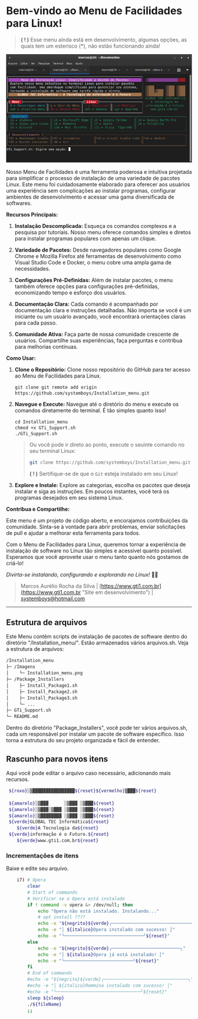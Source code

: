 # **Bem-vindo ao Menu de Facilidades para Linux!**

> **( ! )** Esse menu ainda está em desenvolvimento, algumas opções, as quais tem um esterisco (*), não estão funcionando ainda!

[![Menu de instalações de pacotes Linux](https://github.com/systemboys/Installation_menu/blob/main/images/Installation_menu.png?raw=true "Menu de instalações de pacotes Linux")](https://github.com/systemboys/Installation_menu/blob/main/images/Installation_menu.png?raw=true "Menu de instalações de pacotes Linux")

Nosso Menu de Facilidades é uma ferramenta poderosa e intuitiva projetada para simplificar o processo de instalação de uma variedade de pacotes Linux. Este menu foi cuidadosamente elaborado para oferecer aos usuários uma experiência sem complicações ao instalar programas, configurar ambientes de desenvolvimento e acessar uma gama diversificada de softwares.

**Recursos Principais:**

1. **Instalação Descomplicada:** Esqueça os comandos complexos e a pesquisa por tutoriais. Nosso menu oferece comandos simples e diretos para instalar programas populares com apenas um clique.

2. **Variedade de Pacotes:** Desde navegadores populares como Google Chrome e Mozilla Firefox até ferramentas de desenvolvimento como Visual Studio Code e Docker, o menu cobre uma ampla gama de necessidades.

3. **Configurações Pré-Definidas:** Além de instalar pacotes, o menu também oferece opções para configurações pré-definidas, economizando tempo e esforço dos usuários.

4. **Documentação Clara:** Cada comando é acompanhado por documentação clara e instruções detalhadas. Não importa se você é um iniciante ou um usuário avançado, você encontrará orientações claras para cada passo.

5. **Comunidade Ativa:** Faça parte de nossa comunidade crescente de usuários. Compartilhe suas experiências, faça perguntas e contribua para melhorias contínuas.

**Como Usar:**

1. **Clone o Repositório:** Clone nosso repositório do GitHub para ter acesso ao Menu de Facilidades para Linux.

   ```
   git clone git remote add origin https://github.com/systemboys/Installation_menu.git
   ```

2. **Navegue e Execute:** Navegue até o diretório do menu e execute os comandos diretamente do terminal. É tão simples quanto isso!

   ```
   cd Installation_menu
   chmod +x GTi_Support.sh
   ./GTi_Support.sh
   ```

   > Ou você pode ir direto ao ponto, execute o seuinte comando no seu terminal Linux:
   > ```bash
   > git clone https://github.com/systemboys/Installation_menu.git && cd Installation_menu && chmod +x GTi_Support.sh && ./GTi_Support.sh
   > ```
   > **( ! )** Sertifique-se de que o `Git` esteja instalado em seu Linux!

3. **Explore e Instale:** Explore as categorias, escolha os pacotes que deseja instalar e siga as instruções. Em poucos instantes, você terá os programas desejados em seu sistema Linux.

**Contribua e Compartilhe:**

Este menu é um projeto de código aberto, e encorajamos contribuições da comunidade. Sinta-se à vontade para abrir problemas, enviar solicitações de pull e ajudar a melhorar esta ferramenta para todos.

Com o Menu de Facilidades para Linux, queremos tornar a experiência de instalação de software no Linux tão simples e acessível quanto possível. Esperamos que você aproveite usar o menu tanto quanto nós gostamos de criá-lo!

*Divirta-se instalando, configurando e explorando no Linux!* 🚀🐧

> Marcos Aurélio Rocha da Silva | [https://www.gti1.com.br](https://www.gti1.com.br "Site em desenvolvimento") | systemboys@hotmail.com

---

## Estrutura de arquivos

Este Menu contêm scripts de instalação de pacotes de software dentro do diretório "/Installation_menu/". Estão armazenados vários arquivos.sh. Veja a estrutura de arquivos:

```bash
/Installation_menu
├─ /Imagens
│    └─ Installation_menu.png
├─ /Package_Installers
│    ├─ Install_Package1.sh
│    ├─ Install_Package2.sh
│    ├─ Install_Package3.sh
│    └─ ...
├─ GTi_Support.sh
└─ README.md
```

Dentro do diretório "Package_Installers", você pode ter vários arquivos.sh, cada um responsável por instalar um pacote de software específico. Isso torna a estrutura do seu projeto organizada e fácil de entender.

## Rascunho para novos itens

Aqui você pode editar o arquivo caso necessário, adicionando mais recursos.

```bash
 ${roxo}░▒▓▓▓▓▓▓▓▓▓▓▓▓▓▓▓▓${reset}${vermelho}▒▓▓▓${reset}

 ${amarelo}░▒▓▓▓      ░▒▓▓▓ ░▒▓▓▓${reset}
 ${amarelo}░▒▓▓▓░▒▓▓▓ ░▒▓▓▓ ░▒▓▓▓${reset}
 ${amarelo}░▒▓▓▓▓▓▓▓▓ ░▒▓▓▓ ░▒▓▓▓${reset}
 ${verde}GLOBAL TEC Informática${reset}
    ${verde}A Tecnologia da${reset}
 ${verde}informação é o Futuro.${reset}
    ${verde}www.gti1.com.br${reset}

```

### Incrementações de itens

Baixe e edite seu arquivo.

```bash
    i7) # Opera
        clear
        # Start of commands
        # Verificar se o Opera está instalado
        if ! command -v opera &> /dev/null; then
            echo "Opera não está instalado. Instalando..."
            # apt install ????
            echo -e "${negrito}${verde}╭──────────────────────────────╮"
            echo -e "│ ${italico}Opera instalado com sucesso! │"
            echo -e "╰──────────────────────────────╯${reset}"
        else
            echo -e "${negrito}${verde}╭──────────────────────────╮"
            echo -e "│ ${italico}Opera já está instalado! │"
            echo -e "╰──────────────────────────╯${reset}"
        fi
        # End of commands
        #echo -e "${negrito}${verde}╭────────────────────────────────╮"
        #echo -e "│ ${italico}Remmina instalado com sucesso! │"
        #echo -e "╰────────────────────────────────╯${reset}"
        sleep ${sleep}
        ./${fileName}
        ;;
```